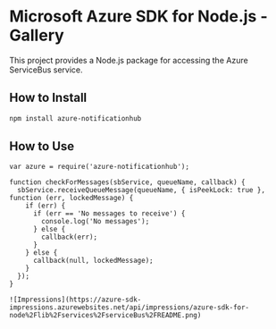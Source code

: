 # Microsoft Azure SDK for Node.js - Gallery

This project provides a Node.js package for accessing the Azure ServiceBus service.


## How to Install

```bash
npm install azure-notificationhub
```

## How to Use

```node
var azure = require('azure-notificationhub');

function checkForMessages(sbService, queueName, callback) {
  sbService.receiveQueueMessage(queueName, { isPeekLock: true }, function (err, lockedMessage) {
    if (err) {
      if (err == 'No messages to receive') {
        console.log('No messages');
      } else {
        callback(err);
      }
    } else {
      callback(null, lockedMessage);
    }
  });
}

![Impressions](https://azure-sdk-impressions.azurewebsites.net/api/impressions/azure-sdk-for-node%2Flib%2Fservices%2FserviceBus%2FREADME.png)
